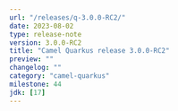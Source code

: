 ```yaml
---
url: "/releases/q-3.0.0-RC2/"
date: 2023-08-02
type: release-note
version: 3.0.0-RC2
title: "Camel Quarkus release 3.0.0-RC2"
preview: ""
changelog: ""
category: "camel-quarkus"
milestone: 44
jdk: [17]
---
```

